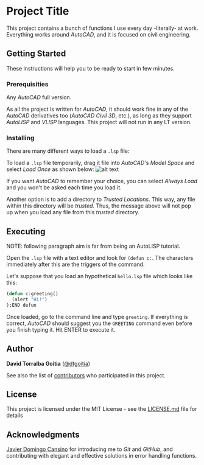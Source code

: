 # Project Title

This project contains a bunch of functions I use every day -literally- at work. Everything works around *AutoCAD*, and it is focused on civil engineering.

## Getting Started

These instructions will help you to be ready to start in few minutes.

### Prerequisities

Any *AutoCAD* full version.

As all the project is written for *AutoCAD*, it should work fine in any of the *AutoCAD* derivatives too (*AutoCAD Civil 3D*, etc.), as long as they support *AutoLISP* and *VLISP* languages. This project will not run in any LT version.

### Installing

There are many different ways to load a `.lsp` file:

To load a `.lsp` file temporarily, drag it file into *AutoCAD*'s *Model Space* and select *Load Once* as shown below:
![alt text](https://github.com/dtgoitia/civil-autolisp/blob/master/README/load_lsp_file.gif "Load LISP file. Clic and drag")

If you want *AutoCAD* to remember your choice, you can select *Always Load* and you won't be asked each time you load it.

Another option is to add a directory to *Trusted Locations*. This way, any file within this directory will be *trusted*. Thus, the message above will not pop up when you load any file from this *trusted* directory.

## Executing

NOTE: following paragraph aim is far from being an AutoLISP tutorial.

Open the `.lsp` file with a text editor and look for `(defun c:`. The characters immediately after this are the triggers of the command.

Let's suppose that you load an hypothetical `hello.lsp` file which looks like this:
```lisp
(defun c:greeting()
  (alert "Hi!")
);END defun
```
Once loaded, go to the command line and type `greeting`. If everything is correct, *AutoCAD* should suggest you the `GREETING` command even before you finish typing it. Hit ENTER to execute it.

## Author

**David Torralba Goitia** ([@dtgoitia](https://github.com/dtgoitia))

See also the list of [contributors](https://github.com/dtgoitia/civil-autolisp/graphs/contributors) who participated in this project.

## License

This project is licensed under the MIT License - see the [LICENSE.md](https://github.com/dtgoitia/civil-autolisp/blob/master/LICENSE.md) file for details

## Acknowledgments

[Javier Domingo Cansino](https://github.com/txomon/) for introducing me to *Git* and *GitHub*, and contributing with elegant and effective solutions in error handling functions.
